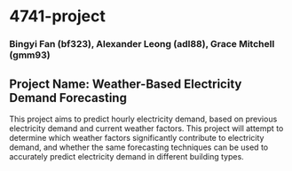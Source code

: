 # 4741-project
### Bingyi Fan (bf323), Alexander Leong (adl88), Grace Mitchell (gmm93)
## Project Name: Weather-Based Electricity Demand Forecasting
This project aims to predict hourly electricity demand, based on previous electricity demand and current weather factors. This project will attempt to determine which weather factors significantly contribute to electricity demand, and whether the same forecasting techniques can be used to accurately predict electricity demand in different building types. 
